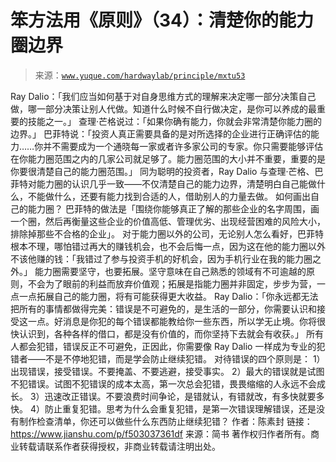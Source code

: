 # 笨方法用《原则》（34）：清楚你的能力圈边界

> 来源：[`www.yuque.com/hardwaylab/principle/mxtu53`](https://www.yuque.com/hardwaylab/principle/mxtu53)

<ne-p id="a20d224c568e48b9d67847a2c66a8c01_p_0" data-lake-id="a20d224c568e48b9d67847a2c66a8c01_p_0"><ne-text id="u474f9c6c" ne-bold="true">Ray Dalio：「我们应当如何基于对自身思维方式的理解来决定哪一部分决策自己做，哪一部分决策让别人代做。知道什么时候不自行做决定，是你可以养成的最重要的技能之一。」</ne-text></ne-p> <ne-p id="65b84657c50bdea6320a3b683879a8ad" data-lake-id="65b84657c50bdea6320a3b683879a8ad"><ne-text id="u3c5edbcb">查理·芒格说过：「如果你确有能力，你就会非常清楚你能力圈的边界。」</ne-text></ne-p> <ne-p id="14ef180dfe92f5cc9058ee735a3f82f7" data-lake-id="14ef180dfe92f5cc9058ee735a3f82f7"><ne-text id="ue5a4d2f7">巴菲特说：「投资人真正需要具备的是对所选择的企业进行正确评估的能力……你并不需要成为一个通晓每一家或者许多家公司的专家。你只需要能够评估在你能力圈范围之内的几家公司就足够了。能力圈范围的大小并不重要，重要的是你要很清楚自己的能力圈范围。」</ne-text></ne-p> <ne-p id="c38a51e0bb1e93096f43682fe5f3effc" data-lake-id="c38a51e0bb1e93096f43682fe5f3effc"><ne-text id="u726b8f05">同为聪明的投资者，Ray Dalio 与查理·芒格、巴菲特对能力圈的认识几乎一致——不仅清楚自己的能力边界，清楚明白自己能做什么，不能做什么，还要有能力找到合适的人，借助别人的力量去做。</ne-text></ne-p> <ne-p id="5663a17e45b33623f8e487a4937c9f19" data-lake-id="5663a17e45b33623f8e487a4937c9f19"><ne-text id="u471d1479">如何画出自己的能力圈？</ne-text></ne-p> <ne-p id="b5e25e9aba26f949d48d23cf6eb57990" data-lake-id="b5e25e9aba26f949d48d23cf6eb57990"><ne-text id="uec801a20">巴菲特的做法是「围绕你能够真正了解的那些企业的名字周围，画一个圈，然后再衡量这些企业的价值高低、管理优劣、出现经营困难的风险大小，排除掉那些不合格的企业」。</ne-text></ne-p> <ne-p id="2d5d0b7402574bf6ddb2994bb55bfbbd" data-lake-id="2d5d0b7402574bf6ddb2994bb55bfbbd"><ne-text id="u18e4c7c9">对于能力圈以外的公司，无论别人怎么看好，巴菲特根本不理，哪怕错过再大的赚钱机会，也不会后悔一点，因为这在他的能力圈以外不该他赚的钱：「我错过了参与投资手机的好机会，因为手机行业在我的能力圈之外。」</ne-text></ne-p> <ne-p id="7a7a6bc94d96215fad47cfc0bb8416a3" data-lake-id="7a7a6bc94d96215fad47cfc0bb8416a3"><ne-text id="u64369390">能力圈需要坚守，也要拓展。坚守意味在自己熟悉的领域有不可逾越的原则，不会为了眼前的利益而放弃价值观；拓展是指能力圈并非固定，步步为营，一点一点拓展自己的能力圈，将有可能获得更大收益。</ne-text></ne-p> <ne-p id="d1387e57933370c650aec2ed743bc274" data-lake-id="d1387e57933370c650aec2ed743bc274"><ne-text id="u160a9af4" ne-bold="true">Ray Dalio：「你永远都无法把所有的事情都做得完美：错误是不可避免的，是生活的一部分，你需要认识和接受这一点。好消息是你犯的每个错误都能教给你一些东西，所以学无止境。你将很快认识到，各种各样的借口，都是没有价值的，而你坚持下去就会有收获。」</ne-text></ne-p> <ne-p id="2fc712e1ac197356683730a3ee1339aa" data-lake-id="2fc712e1ac197356683730a3ee1339aa"><ne-text id="u2934998a">所有人都会犯错，错误反正不可避免，正因此，你需要像 Ray Dalio 一样成为专业的犯错者——不是不停地犯错，而是学会防止继续犯错。</ne-text></ne-p> <ne-p id="8f86eaf9ff044b0c15a616eb6b638180" data-lake-id="8f86eaf9ff044b0c15a616eb6b638180"><ne-text id="u35ab1146">对待错误的四个原则是：</ne-text></ne-p> <ne-p id="c8e4419ed8358f581486d156820f45b2" data-lake-id="c8e4419ed8358f581486d156820f45b2"><ne-text id="u2f56213f">1）出现错误，接受错误。不要掩盖、不要逃避，接受事实。</ne-text></ne-p> <ne-p id="9fba78ce8c292abcc6b5efd576f30f62" data-lake-id="9fba78ce8c292abcc6b5efd576f30f62"><ne-text id="u12128088">2）最大的错误就是试图不犯错误。试图不犯错误的成本太高，第一次总会犯错，畏畏缩缩的人永远不会成长。</ne-text></ne-p> <ne-p id="dab95fb701a809c51eb9f53a192455ad" data-lake-id="dab95fb701a809c51eb9f53a192455ad"><ne-text id="ucebeaa79">3）迅速改正错误。不要浪费时间争论，是错就认，有错就改，有多快就要多快。</ne-text></ne-p> <ne-p id="c2392a06eb28ee848e1e9e6acc08b635" data-lake-id="c2392a06eb28ee848e1e9e6acc08b635"><ne-text id="u3d911904">4）防止重复犯错。思考为什么会重复犯错，是第一次错误理解错误，还是没有制作检查清单，你还可以做些什么东西防止继续犯错？</ne-text></ne-p> <ne-p id="dd7f158174401660f6f3f0a205bc17e0" data-lake-id="dd7f158174401660f6f3f0a205bc17e0"><ne-text id="u539c9e09">作者：陈素封</ne-text></ne-p> <ne-p id="e5680603ba615e7572acd528122531f9" data-lake-id="e5680603ba615e7572acd528122531f9"><ne-text id="u5ba960d2">链接：</ne-text>[<ne-text id="u88db6745">https://www.jianshu.com/p/f503037361df</ne-text>](https://www.jianshu.com/p/f503037361df)</ne-p> <ne-p id="6aa00608b2fa5ce49041f74192e03f4c" data-lake-id="6aa00608b2fa5ce49041f74192e03f4c"><ne-text id="ud6144f77">来源：简书</ne-text></ne-p> <ne-p id="716a89de80730a36f62deaba36a1d2ee" data-lake-id="716a89de80730a36f62deaba36a1d2ee"><ne-text id="u52c3c4a0">著作权归作者所有。商业转载请联系作者获得授权，非商业转载请注明出处。</ne-text></ne-p>